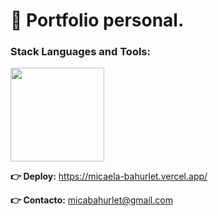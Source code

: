 <h1 align="start"> 	&#128587; Portfolio personal.</h1> 

<h3 align="start">Stack Languages and Tools:</h3> 
<p align="start">
<img width="150px"  src="https://skillicons.dev/icons?i=html,css,js,ps,perline=10"  />
</p>


<strong align="start">	&#128073; Deploy:</strong> 
 https://micaela-bahurlet.vercel.app/

 <strong align="start">	&#128073; Contacto:</strong> micabahurlet@gmail.com 
